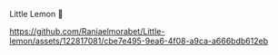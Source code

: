 
Little Lemon 🍋 

https://github.com/Raniaelmorabet/Little-lemon/assets/122817081/cbe7e495-9ea6-4f08-a9ca-a666bdb612eb

